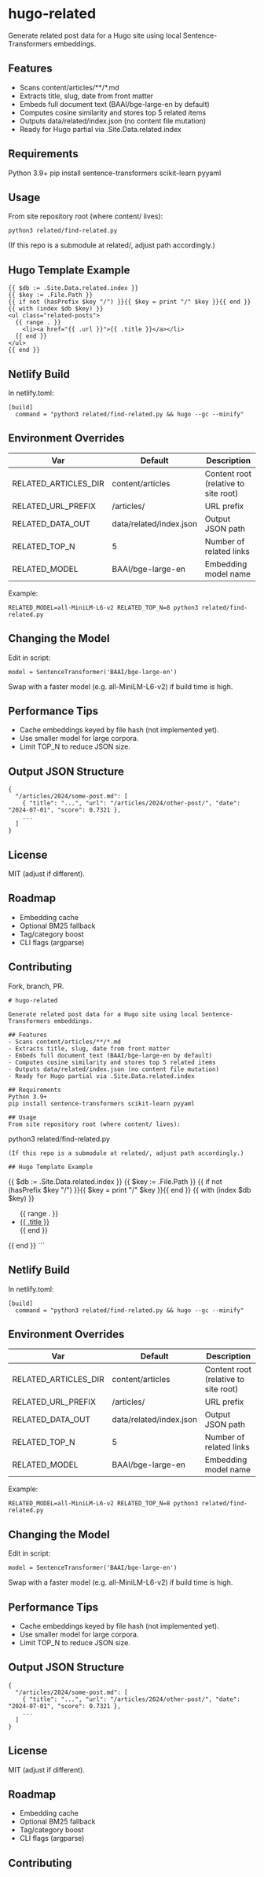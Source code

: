 # hugo-related

Generate related post data for a Hugo site using local Sentence-Transformers embeddings.

## Features
- Scans content/articles/**/*.md
- Extracts title, slug, date from front matter
- Embeds full document text (BAAI/bge-large-en by default)
- Computes cosine similarity and stores top 5 related items
- Outputs data/related/index.json (no content file mutation)
- Ready for Hugo partial via .Site.Data.related.index

## Requirements
Python 3.9+
pip install sentence-transformers scikit-learn pyyaml

## Usage
From site repository root (where content/ lives):
```
python3 related/find-related.py
```
(If this repo is a submodule at related/, adjust path accordingly.)

## Hugo Template Example
```
{{ $db := .Site.Data.related.index }}
{{ $key := .File.Path }}
{{ if not (hasPrefix $key "/") }}{{ $key = print "/" $key }}{{ end }}
{{ with (index $db $key) }}
<ul class="related-posts">
  {{ range . }}
    <li><a href="{{ .url }}">{{ .title }}</a></li>
  {{ end }}
</ul>
{{ end }}
```

## Netlify Build
In netlify.toml:
```
[build]
  command = "python3 related/find-related.py && hugo --gc --minify"
```

## Environment Overrides
| Var | Default | Description |
|-----|---------|-------------|
| RELATED_ARTICLES_DIR | content/articles | Content root (relative to site root) |
| RELATED_URL_PREFIX | /articles/ | URL prefix |
| RELATED_DATA_OUT | data/related/index.json | Output JSON path |
| RELATED_TOP_N | 5 | Number of related links |
| RELATED_MODEL | BAAI/bge-large-en | Embedding model name |

Example:
```
RELATED_MODEL=all-MiniLM-L6-v2 RELATED_TOP_N=8 python3 related/find-related.py
```

## Changing the Model
Edit in script:
```
model = SentenceTransformer('BAAI/bge-large-en')
```
Swap with a faster model (e.g. all-MiniLM-L6-v2) if build time is high.

## Performance Tips
- Cache embeddings keyed by file hash (not implemented yet).
- Use smaller model for large corpora.
- Limit TOP_N to reduce JSON size.

## Output JSON Structure
```
{
  "/articles/2024/some-post.md": [
    { "title": "...", "url": "/articles/2024/other-post/", "date": "2024-07-01", "score": 0.7321 },
    ...
  ]
}
```

## License
MIT (adjust if different).

## Roadmap
- Embedding cache
- Optional BM25 fallback
- Tag/category boost
- CLI flags (argparse)

## Contributing
Fork, branch, PR.

```// filepath: /Users/subbu/web/hugo-related/README.md
# hugo-related

Generate related post data for a Hugo site using local Sentence-Transformers embeddings.

## Features
- Scans content/articles/**/*.md
- Extracts title, slug, date from front matter
- Embeds full document text (BAAI/bge-large-en by default)
- Computes cosine similarity and stores top 5 related items
- Outputs data/related/index.json (no content file mutation)
- Ready for Hugo partial via .Site.Data.related.index

## Requirements
Python 3.9+
pip install sentence-transformers scikit-learn pyyaml

## Usage
From site repository root (where content/ lives):
```
python3 related/find-related.py
```
(If this repo is a submodule at related/, adjust path accordingly.)

## Hugo Template Example
```
{{ $db := .Site.Data.related.index }}
{{ $key := .File.Path }}
{{ if not (hasPrefix $key "/") }}{{ $key = print "/" $key }}{{ end }}
{{ with (index $db $key) }}
<ul class="related-posts">
  {{ range . }}
    <li><a href="{{ .url }}">{{ .title }}</a></li>
  {{ end }}
</ul>
{{ end }}
```

## Netlify Build
In netlify.toml:
```
[build]
  command = "python3 related/find-related.py && hugo --gc --minify"
```

## Environment Overrides
| Var | Default | Description |
|-----|---------|-------------|
| RELATED_ARTICLES_DIR | content/articles | Content root (relative to site root) |
| RELATED_URL_PREFIX | /articles/ | URL prefix |
| RELATED_DATA_OUT | data/related/index.json | Output JSON path |
| RELATED_TOP_N | 5 | Number of related links |
| RELATED_MODEL | BAAI/bge-large-en | Embedding model name |

Example:
```
RELATED_MODEL=all-MiniLM-L6-v2 RELATED_TOP_N=8 python3 related/find-related.py
```

## Changing the Model
Edit in script:
```
model = SentenceTransformer('BAAI/bge-large-en')
```
Swap with a faster model (e.g. all-MiniLM-L6-v2) if build time is high.

## Performance Tips
- Cache embeddings keyed by file hash (not implemented yet).
- Use smaller model for large corpora.
- Limit TOP_N to reduce JSON size.

## Output JSON Structure
```
{
  "/articles/2024/some-post.md": [
    { "title": "...", "url": "/articles/2024/other-post/", "date": "2024-07-01", "score": 0.7321 },
    ...
  ]
}
```

## License
MIT (adjust if different).

## Roadmap
- Embedding cache
- Optional BM25 fallback
- Tag/category boost
- CLI flags (argparse)

## Contributing